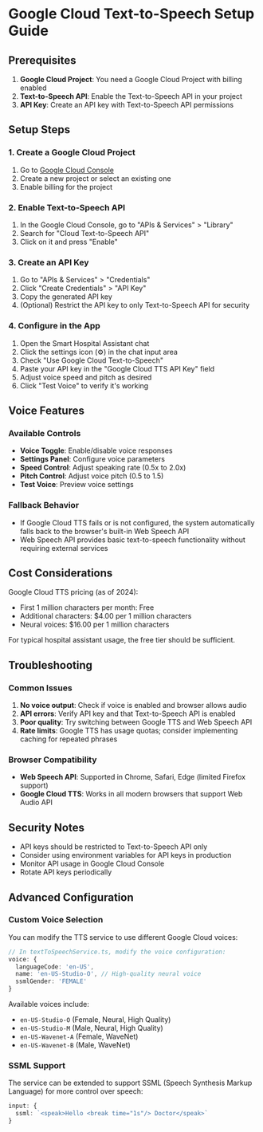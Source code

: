 # Google Cloud Text-to-Speech Setup Guide

## Prerequisites

1. **Google Cloud Project**: You need a Google Cloud Project with billing enabled
2. **Text-to-Speech API**: Enable the Text-to-Speech API in your project
3. **API Key**: Create an API key with Text-to-Speech API permissions

## Setup Steps

### 1. Create a Google Cloud Project
1. Go to [Google Cloud Console](https://console.cloud.google.com/)
2. Create a new project or select an existing one
3. Enable billing for the project

### 2. Enable Text-to-Speech API
1. In the Google Cloud Console, go to "APIs & Services" > "Library"
2. Search for "Cloud Text-to-Speech API"
3. Click on it and press "Enable"

### 3. Create an API Key
1. Go to "APIs & Services" > "Credentials"
2. Click "Create Credentials" > "API Key"
3. Copy the generated API key
4. (Optional) Restrict the API key to only Text-to-Speech API for security

### 4. Configure in the App
1. Open the Smart Hospital Assistant chat
2. Click the settings icon (⚙️) in the chat input area
3. Check "Use Google Cloud Text-to-Speech"
4. Paste your API key in the "Google Cloud TTS API Key" field
5. Adjust voice speed and pitch as desired
6. Click "Test Voice" to verify it's working

## Voice Features

### Available Controls
- **Voice Toggle**: Enable/disable voice responses
- **Settings Panel**: Configure voice parameters
- **Speed Control**: Adjust speaking rate (0.5x to 2.0x)
- **Pitch Control**: Adjust voice pitch (0.5 to 1.5)
- **Test Voice**: Preview voice settings

### Fallback Behavior
- If Google Cloud TTS fails or is not configured, the system automatically falls back to the browser's built-in Web Speech API
- Web Speech API provides basic text-to-speech functionality without requiring external services

## Cost Considerations

Google Cloud TTS pricing (as of 2024):
- First 1 million characters per month: Free
- Additional characters: $4.00 per 1 million characters
- Neural voices: $16.00 per 1 million characters

For typical hospital assistant usage, the free tier should be sufficient.

## Troubleshooting

### Common Issues
1. **No voice output**: Check if voice is enabled and browser allows audio
2. **API errors**: Verify API key and that Text-to-Speech API is enabled
3. **Poor quality**: Try switching between Google TTS and Web Speech API
4. **Rate limits**: Google TTS has usage quotas; consider implementing caching for repeated phrases

### Browser Compatibility
- **Web Speech API**: Supported in Chrome, Safari, Edge (limited Firefox support)
- **Google Cloud TTS**: Works in all modern browsers that support Web Audio API

## Security Notes

- API keys should be restricted to Text-to-Speech API only
- Consider using environment variables for API keys in production
- Monitor API usage in Google Cloud Console
- Rotate API keys periodically

## Advanced Configuration

### Custom Voice Selection
You can modify the TTS service to use different Google Cloud voices:

```typescript
// In textToSpeechService.ts, modify the voice configuration:
voice: {
  languageCode: 'en-US',
  name: 'en-US-Studio-O', // High-quality neural voice
  ssmlGender: 'FEMALE'
}
```

Available voices include:
- `en-US-Studio-O` (Female, Neural, High Quality)
- `en-US-Studio-M` (Male, Neural, High Quality)
- `en-US-Wavenet-A` (Female, WaveNet)
- `en-US-Wavenet-B` (Male, WaveNet)

### SSML Support
The service can be extended to support SSML (Speech Synthesis Markup Language) for more control over speech:

```typescript
input: {
  ssml: `<speak>Hello <break time="1s"/> Doctor</speak>`
}
```
